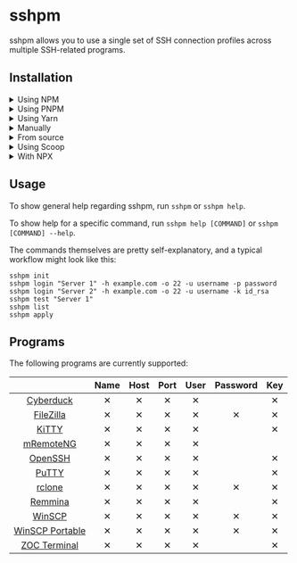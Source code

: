 # sshpm

sshpm allows you to use a single set of SSH connection profiles across multiple SSH-related programs.

## Installation

<details>

<summary>Using NPM</summary>

```
npm i -g sshpm
```

</details>

<details>

<summary>Using PNPM</summary>

```
pnpm i -g sshpm
```

</details>

<details>

<summary>Using Yarn</summary>

```
yarn global add sshpm
```

</details>

<details>

<summary>Manually</summary>

Download the [latest release](https://github.com/TheLastZombie/sshpm/releases/latest), extract it and add the `bin` directory to your PATH.

</details>

<details>

<summary>From source</summary>

```
git clone https://github.com/TheLastZombie/sshpm
cd sshpm
npm i
```

To run sshpm without compiling, use `npm start --` instead of `sshpm` (i.e. `npm start -- help`).

To compile sshpm, run the distribution script:

```
npm run dist
```

After that, you'll (hopefully) find what you need inside the `dist` directory.

</details>

<details>

<summary>Using Scoop</summary>

If you use Scoop but don't want to install Node.js, you can also use my bucket to install sshpm:

```
scoop bucket add tlz https://github.com/TheLastZombie/scoop-bucket
scoop install sshpm
```

</details>

<details>

<summary>With NPX</summary>

If you have NPM installed, you can also prepend all commands with `npx` (i.e. `npx sshpm help`).

Keep in mind that this will use a temporary instead of a permanent installation, significantly increasing execution time, since NPX will download sshpm every time a command is run.

</details>

## Usage

To show general help regarding sshpm, run `sshpm` or `sshpm help`.

To show help for a specific command, run `sshpm help [COMMAND]` or `sshpm [COMMAND] --help`.

The commands themselves are pretty self-explanatory, and a typical workflow might look like this:

```
sshpm init
sshpm login "Server 1" -h example.com -o 22 -u username -p password
sshpm login "Server 2" -h example.com -o 22 -u username -k id_rsa
sshpm test "Server 1"
sshpm list
sshpm apply
```

## Programs

The following programs are currently supported:

|                                                              | Name | Host | Port | User | Password | Key |
| :----------------------------------------------------------: | :--: | :--: | :--: | :--: | :------: | :-: |
| [Cyberduck](https://cyberduck.io/)                           | ✕    | ✕    | ✕    | ✕    |          | ✕   |
| [FileZilla](https://filezilla-project.org/)                  | ✕    | ✕    | ✕    | ✕    | ✕        | ✕   |
| [KiTTY](https://9bis.net/kitty/#!index.md)                   | ✕    | ✕    | ✕    | ✕    |          | ✕   |
| [mRemoteNG](https://mremoteng.org/)                          | ✕    | ✕    | ✕    | ✕    |          |     |
| [OpenSSH](https://www.openssh.com/)                          | ✕    | ✕    | ✕    | ✕    |          | ✕   |
| [PuTTY](https://www.chiark.greenend.org.uk/~sgtatham/putty/) | ✕    | ✕    | ✕    | ✕    |          | ✕   |
| [rclone](https://rclone.org/)                                | ✕    | ✕    | ✕    | ✕    | ✕        | ✕   |
| [Remmina](https://remmina.org/)                              | ✕    | ✕    | ✕    | ✕    |          | ✕   |
| [WinSCP](https://winscp.net/)                                | ✕    | ✕    | ✕    | ✕    | ✕        | ✕   |
| [WinSCP Portable](https://winscp.net/)                       | ✕    | ✕    | ✕    | ✕    | ✕        | ✕   |
| [ZOC Terminal](https://www.emtec.com/zoc/)                   | ✕    | ✕    | ✕    | ✕    |          | ✕   |
